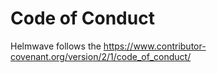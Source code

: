 # Code of Conduct

Helmwave follows the https://www.contributor-covenant.org/version/2/1/code_of_conduct/
